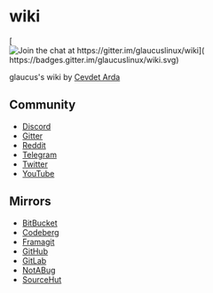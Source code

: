 # wiki
[![Join the chat at https://gitter.im/glaucuslinux/wiki](
https://badges.gitter.im/glaucuslinux/wiki.svg)](
https://gitter.im/glaucuslinux/wiki?utm_source=badge&utm_medium=badge&utm_campaign=pr-badge&utm_content=badge)

glaucus's wiki by [Cevdet Arda](https://github.com/cevdetarda)

## Community
* [Discord](https://discord.gg/nDKNmNc)
* [Gitter](https://gitter.im/glaucuslinux/wiki)
* [Reddit](https://www.reddit.com/r/glaucus)
* [Telegram](https://t.me/glaucuslinux)
* [Twitter](https://twitter.com/glaucuslinux)
* [YouTube](https://www.youtube.com/@glaucuslinux)

## Mirrors
* [BitBucket](https://bitbucket.org/glaucuslinux/wiki)
* [Codeberg](https://codeberg.org/glaucuslinux/wiki)
* [Framagit](https://framagit.org/glaucuslinux/wiki)
* [GitHub](https://github.com/glaucuslinux/wiki)
* [GitLab](https://gitlab.com/glaucuslinux/wiki)
* [NotABug](https://notabug.org/glaucuslinux/wiki)
* [SourceHut](https://git.sr.ht/~glaucuslinux/wiki)

